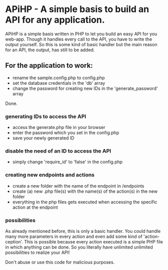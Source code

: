 # APiHP - A simple basis to build an API for any application.

APiHP is a simple basis written in PHP to let you build an easy API for you web-app.
Though it handles every call to the API, you have to write the output yourself.
So this is some kind of basic handler but the main reason for an API, the output, has still to be added.

## For the application to work:

- rename the sample.config.php to config.php
- set the database credentials in the 'db' array
- change the password for creating new IDs in the 'generate_password' array

Done.

### generating IDs to access the API

- access the generate.php file in your browser
- enter the password which you set in the config.php
- save your newly generated ID

### disable the need of an ID to access the API

- simply change 'require_id' to 'false' in the config.php

### creating new endpoints and actions

- create a new folder with the name of the endpoint in /endpoints
- create (a) new .php file(s) with the name(s) of the action(s) in the new folder
- everything in the php files gets executed when accessing the specific action at the endpoint

### possibilities

As already mentioned before, this is only a basic handler.
You could handle many more parameters in every action and even add some kind of 'action-ception'.
This is possible because every action executed is a simple PHP file in which anything can be done.
So you literally have unlimited unlimited possibilities to realize your API!




Don't abuse or use this code for malicious purposes.
